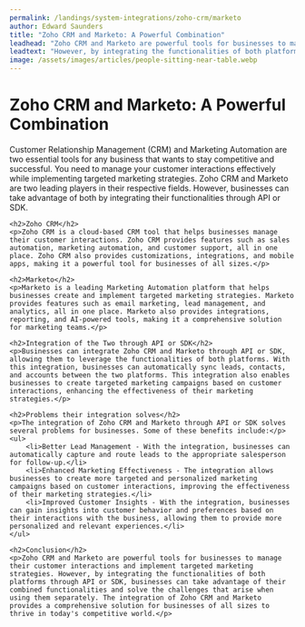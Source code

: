 ```yaml
---
permalink: /landings/system-integrations/zoho-crm/marketo
author: Edward Saunders
title: "Zoho CRM and Marketo: A Powerful Combination"
leadhead: "Zoho CRM and Marketo are powerful tools for businesses to manage their customer interactions and implement targeted marketing strategies"
leadtext: "However, by integrating the functionalities of both platforms through API or SDK, businesses can take advantage of their combined functionalities and solve the challenges that arise when using them separately. The integration of Zoho CRM and Marketo provides a comprehensive solution for businesses of all sizes to thrive in today's competitive world."
image: /assets/images/articles/people-sitting-near-table.webp
---
```

<div class="arttext">	<h1>Zoho CRM and Marketo: A Powerful Combination</h1>
	<p>Customer Relationship Management (CRM) and Marketing Automation are two essential tools for any business that wants to stay competitive and successful. You need to manage your customer interactions effectively while implementing targeted marketing strategies. Zoho CRM and Marketo are two leading players in their respective fields. However, businesses can take advantage of both by integrating their functionalities through API or SDK.</p>

	<h2>Zoho CRM</h2>
	<p>Zoho CRM is a cloud-based CRM tool that helps businesses manage their customer interactions. Zoho CRM provides features such as sales automation, marketing automation, and customer support, all in one place. Zoho CRM also provides customizations, integrations, and mobile apps, making it a powerful tool for businesses of all sizes.</p>

	<h2>Marketo</h2>
	<p>Marketo is a leading Marketing Automation platform that helps businesses create and implement targeted marketing strategies. Marketo provides features such as email marketing, lead management, and analytics, all in one place. Marketo also provides integrations, reporting, and AI-powered tools, making it a comprehensive solution for marketing teams.</p>

	<h2>Integration of the Two through API or SDK</h2>
	<p>Businesses can integrate Zoho CRM and Marketo through API or SDK, allowing them to leverage the functionalities of both platforms. With this integration, businesses can automatically sync leads, contacts, and accounts between the two platforms. This integration also enables businesses to create targeted marketing campaigns based on customer interactions, enhancing the effectiveness of their marketing strategies.</p>

	<h2>Problems their integration solves</h2>
	<p>The integration of Zoho CRM and Marketo through API or SDK solves several problems for businesses. Some of these benefits include:</p>
	<ul>
		<li>Better Lead Management - With the integration, businesses can automatically capture and route leads to the appropriate salesperson for follow-up.</li>
		<li>Enhanced Marketing Effectiveness - The integration allows businesses to create more targeted and personalized marketing campaigns based on customer interactions, improving the effectiveness of their marketing strategies.</li>
		<li>Improved Customer Insights - With the integration, businesses can gain insights into customer behavior and preferences based on their interactions with the business, allowing them to provide more personalized and relevant experiences.</li>
	</ul>

	<h2>Conclusion</h2>
	<p>Zoho CRM and Marketo are powerful tools for businesses to manage their customer interactions and implement targeted marketing strategies. However, by integrating the functionalities of both platforms through API or SDK, businesses can take advantage of their combined functionalities and solve the challenges that arise when using them separately. The integration of Zoho CRM and Marketo provides a comprehensive solution for businesses of all sizes to thrive in today's competitive world.</p>
</div>